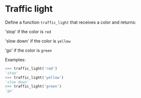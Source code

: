 # Traffic light

Define a function `traffic_light` that receives a color and returns:

'stop' if the color is `red`

'slow down' if the color is `yellow`

'go' if the color is `green`


Examples:

```python
>>> traffic_light('red')
'stop'
>>> traffic_light('yellow')
'slow down'
>>> traffic_light('green')
'go'
```
